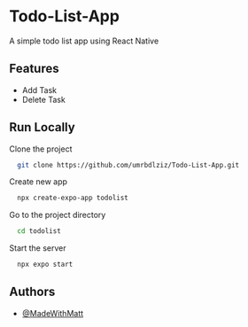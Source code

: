 
# Todo-List-App
A simple todo list app using React Native



## Features

- Add Task
- Delete Task


## Run Locally

Clone the project

```bash
  git clone https://github.com/umrbdlziz/Todo-List-App.git
```

Create new app

```bash
  npx create-expo-app todolist
```

Go to the project directory

```bash
  cd todolist
```

Start the server

```bash
  npx expo start
```


## Authors

- [@MadeWithMatt](https://www.youtube.com/@MadeWithMatt)

